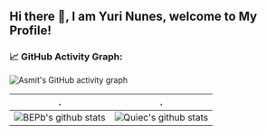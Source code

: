 ## Hi there 👋, I am Yuri Nunes, welcome to My Profile!

### 📈 GitHub Activity Graph:
![Asmit's GitHub activity graph](https://activity-graph.herokuapp.com/graph?username=molinamatheus&hide_border=true&theme=redical)

 . | .
--- | --- 
![BEPb's github stats](https://github-readme-stats.vercel.app/api?username=molinamatheus&show_icons=true&theme=radical&include_all_commits=true) | ![Quiec's github stats](https://github-readme-stats.vercel.app/api/top-langs/?username=BEPb&theme=radical&layout=compact)




